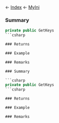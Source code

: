← [Index](Api-Index) ← [MyIni](VRage.Game.ModAPI.Ingame.Utilities.MyIni)

### Summary

```csharp
private public GetKeys
```csharp

### Returns

### Example

### Remarks

### Summary

```csharp
private public GetKeys
```csharp

### Returns

### Example

### Remarks


